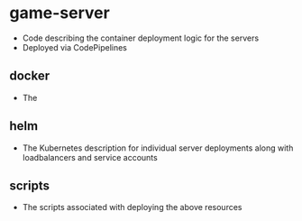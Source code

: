 # game-server
- Code describing the container deployment logic for the servers
- Deployed via CodePipelines

## docker
- The 

## helm
- The Kubernetes description for individual server deployments along with loadbalancers and service accounts

## scripts
- The scripts associated with deploying the above resources